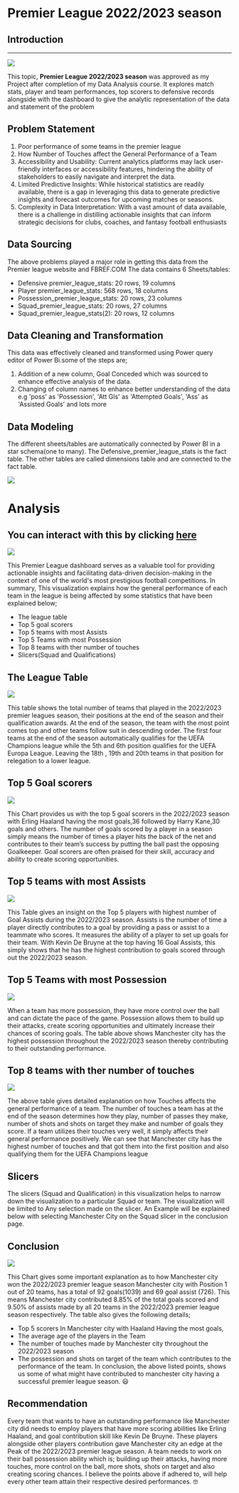 # Premier League 2022/2023 season

## Introduction
---
![](introduction.jpg)

This topic, **Premier League 2022/2023 season** was approved as my Project after completion of my Data Analysis course. It explores match stats, player and team performances, top scorers to defensive records alongside with the dashboard to give the analytic representation of the data and statement of the problem

## Problem Statement

1.	Poor performance of some teams in the premier league
2.	How Number of Touches affect the General Performance of a Team
3.	Accessibility and Usability: Current analytics platforms may lack user-friendly interfaces or accessibility features, hindering the ability of stakeholders to easily navigate and interpret the data.
4.	Limited Predictive Insights: While historical statistics are readily available, there is a gap in leveraging this data to generate predictive insights and forecast outcomes for upcoming matches or seasons.
5.	Complexity in Data Interpretation: With a vast amount of data available, there is a challenge in distilling actionable insights that can inform strategic decisions for clubs, coaches, and fantasy football enthusiasts

## Data Sourcing

The above problems played a major role in getting this data from the Premier league website and FBREF.COM
The data contains 6 Sheets/tables:
-	Defensive premier_league_stats: 20 rows, 19 columns
-	Player premier_league_stats: 568 rows, 18 columns
-	Possession_premier_league_stats: 20 rows, 23 columns
-	Squad_premier_league_stats: 20 rows, 27 columns
-	Squad_premier_league_stats(2): 20 rows, 12 columns

## Data Cleaning and Transformation

This data was effectively cleaned and transformed using Power query editor of Power Bi.some of the steps are;
1.	Addition of a new column, Goal Conceded which was sourced to enhance effective analysis of the data.
2.	Changing of column names to enhance better understanding of the data e.g 'poss' as 'Possession', 'Att Gls' as 'Attempted Goals', 'Ass' as 'Assisted Goals' and lots more

## Data Modeling

The different sheets/tables are automatically connected by Power BI in a star schema(one to many). The Defensive_premier_league_stats is the fact table. The other tables are called dimensions table and are connected to the fact table.

![](modelling.png)

# Analysis 
You can interact with this by clicking [here](https://app.powerbi.com/groups/me/reports/08b62829-ebc0-4ef7-8f13-619c81d800f0/ReportSection?experience=power-bi)
---
![](dashboard.png)

This Premier League dashboard serves as a valuable tool for providing actionable insights and facilitating data-driven decision-making in the context of one of the world's most prestigious football competitions.
In summary, This visualization explains how the general performance of each team in the league is being affected by some statistics that have been explained below;
- The league table
- Top 5 goal scorers
- Top 5 teams with most Assists
- Top 5 Teams with most Possession
- Top 8 teams with ther number of touches
- Slicers(Squad and Qualifications)

## The League Table

![](league_table.png)

This table shows the total number of teams that played in the 2022/2023 premier leagues season, their positions at the end of the season and their qualification awards.
At the end of the season, the team with the most point comes top and other teams follow suit in descending order.
The first four teams at the end of the season automatically qualifies for the UEFA Champions league while the 5th and 6th position qualifies for the UEFA Europa League. Leaving the 18th , 19th  and 20th teams in that position for relegation to a lower league.

## Top 5 Goal scorers

![](Goal_scorers.png)

This Chart provides us with the top 5 goal scorers in the 2022/2023 season with Erling Haaland having the most goals,36 followed by Harry Kane,30 goals and others. The number of goals scored by a player in a season simply means the number of times a player hits the back of the net and contributes to their team’s success by putting the ball past the opposing Goalkeeper. Goal scorers are often praised for their skill, accuracy and ability to create scoring opportunities.

## Top 5 teams with most Assists

![](Most_assist.png)

This Table gives an insight on the Top 5 players with highest number of Goal Assists during the 2022/2023 season. Assists is the number of time a player directly contributes to a goal by providing a pass or assist to a teammate who scores. It measures the ability of a player to set up goals for their team. With Kevin De Bruyne at the top having 16 Goal Assists, this simply shows that he has 	the highest contribution to goals scored through out the 2022/2023 season.

## Top 5 Teams with most Possession

![](Possession.png)

When a team has more possession, they have more control over the ball and can dictate the pace of the game. Possession allows them to build up their attacks, create scoring opportunities and ultimately increase their chances of scoring goals. The table above shows Manchester city has the highest possession throughout the 2022/2023 season thereby contributing to their outstanding performance.

## Top 8 teams with ther number of touches

![](touches.png)

The above table gives detailed explanation on how Touches affects the general performance of a team.
The number of touches a team has at the end of the season determines how they play, number of passes they make, number of shots and shots on target they make and number of goals they score. If a team utilizes their touches very well, it simply affects their general performance positively.
We can see that Manchester city has the highest number of touches and that got them into the first position and also qualifying them for the UEFA Champions league

## Slicers
The slicers (Squad and Qualification) in this visualization  helps to narrow down the visualization to a particular Squad or team. The visualization will be limited to Any selection made on the slicer.
An Example will be explained below with selecting  Manchester City on the Squad slicer in the conclusion page.

## Conclusion

![](dashboard.png)

This Chart gives some important explanation as to how Manchester city won the 2022/2023 premier league season
	Manchester city with Position 1 out of 20 teams, has a total of 92 goals(1039) and 69 goal assist (726).  This means Manchester city contributed 8.85% of the total goals scored  and 9.50% of assists made by all 20 teams in the 2022/2023 premier league season respectively.
The table also gives the following details;
- Top 5 scorers In Manchester city with Haaland Having the most goals, 
- The average age of the players in the Team
- The number of touches made by Manchester city throughout the 2022/2023 season
- The possession and shots on target of the team which contributes to the performance of the team.
 	In conclusion, the above listed points, shows us some of what might have contributed to manchester city having a successful premier league season. 😃

## Recommendation

Every team that wants to have an outstanding performance like Manchester city did needs to employ players that have more scoring abilities like Erling Haaland, and goal contribution skill like Kevin De Bruyne. These players alongside other players contribution gave Manchester city an edge at the Peak of the 2022/2023 premier league season.
A team needs to work on their ball possession ability which is; building up their attacks, having more touches, more control on the ball, more shots, shots on target and also creating scoring chances.
 I believe the points above if adhered to, will help every other team attain their respective desired performances. 🤓

















